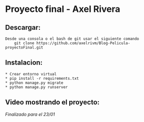 # Proyecto final - Axel Rivera

## Descargar:
    Desde una consola o el bash de git usar el siguiente comando
        git clone https://github.com/axelrivm/Blog-Pelicula-proyectoFinal.git

## Instalacion:
    * Crear entorno virtual
    * pip install -r requirements.txt
    * python manage.py migrate
    * python manage.py runserver

## Video mostrando el proyecto:
*Finalizado para el 23/01*

